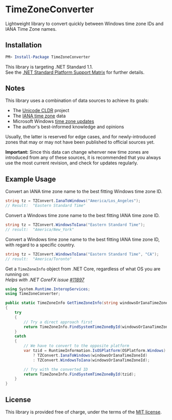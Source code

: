 TimeZoneConverter
=================

Lightweight library to convert quickly between Windows time zone IDs and IANA Time Zone names.

## Installation

```powershell
PM> Install-Package TimeZoneConverter
```

This library is targeting .NET Standard 1.1.  
See the [.NET Standard Platform Support Matrix][1] for further details.

## Notes

This library uses a combination of data sources to achieve its goals:

- The [Unicode CLDR][2] project
- The [IANA time zone][3] data
- Microsoft Windows [time zone updates][4]
- The author's best-informed knowledge and opinions

Usually, the latter is reserved for edge cases, and for newly-introduced zones that may
or may not have been published to official sources yet.

**Important:** Since this data can change whenver new time zones are introduced from any of these sources,
it is recommended that you always use the most current revision, and check for updates regularly.

## Example Usage

Convert an IANA time zone name to the best fitting Windows time zone ID.
```csharp
string tz = TZConvert.IanaToWindows("America/Los_Angeles");
// Result:  "Eastern Standard Time"
```

Convert a Windows time zone name to the best fitting IANA time zone ID.
```csharp
string tz = TZConvert.WindowsToIana("Eastern Standard Time");
// result:  "America/New_York"
```

Convert a Windows time zone name to the best fitting IANA time zone ID, with regard to a specific country.
```csharp
string tz = TZConvert.WindowsToIana("Eastern Standard Time", "CA");
// result:  "America/Toronto"
```

Get a `TimeZoneInfo` object from .NET Core, regardless of what OS you are running on:  
*Helps with .NET CoreFX issue [#11897][5]*
```csharp
using System.Runtime.InteropServices;
using TimeZoneConverter;

public static TimeZoneInfo GetTimeZoneInfo(string windowsOrIanaTimeZoneId)
{
    try
    {
        // Try a direct approach first
        return TimeZoneInfo.FindSystemTimeZoneById(windowsOrIanaTimeZoneId);
    }
    catch
    {
        // We have to convert to the opposite platform
        var tzid = RuntimeInformation.IsOSPlatform(OSPlatform.Windows)
            ? TZConvert.IanaToWindows(windowsOrIanaTimeZoneId)
            : TZConvert.WindowsToIana(windowsOrIanaTimeZoneId);

        // Try with the converted ID
        return TimeZoneInfo.FindSystemTimeZoneById(tzid);
    }
}
```
## License

This library is provided free of charge, under the terms of the [MIT license][6].


[1]: https://docs.microsoft.com/en-us/dotnet/articles/standard/library
[2]: http://cldr.unicode.org
[3]: http://iana.org/time-zones
[4]: https://blogs.technet.microsoft.com/dst2007
[5]: https://github.com/dotnet/corefx/issues/11897
[6]: https://raw.githubusercontent.com/mj1856/TimeZoneConverter/master/LICENSE.txt